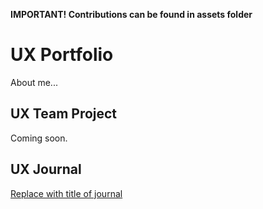 __IMPORTANT! Contributions can be found in assets folder__
# UX Portfolio

About me...

## UX Team Project

Coming soon.

## UX Journal

[Replace with title of journal](j01/j01.md)
